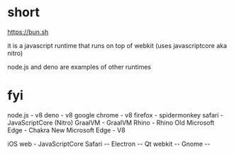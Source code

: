 # short

https://bun.sh

it is a javascript runtime that runs on top of webkit (uses javascriptcore aka nitro)

node.js and deno are examples of other runtimes

# fyi

node.js - v8
deno - v8
google chrome - v8
firefox - spidermonkey
safari - JavaScriptCore (Nitro)
GraalVM - GraalVM
Rhino - Rhino
Old Microsoft Edge - Chakra
New Microsoft Edge - V8

iOS web - JavaScriptCore
Safari --
Electron --
Qt webkit --
Gnome --
